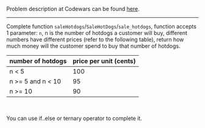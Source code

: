 Problem description at Codewars can be found
[here](https://www.codewars.com/kata/57202aefe8d6c514300001fd/train/python).

-------------

Complete function `saleHotdogs`/`SaleHotDogs`/`sale_hotdogs`, function accepts 1 parameter: `n`, n
is the number of hotdogs a customer will buy, different numbers have different prices (refer to the
following table), return how much money will the customer spend to buy that number of hotdogs.
<br>

|number of hotdogs  | price per unit (cents) |
| ----------------- | ---------------------- |
| n < 5	            | 100                    |
| n >= 5 and n < 10 | 95                     |
| n >= 10	        | 90                     |
<br>

You can use if..else or ternary operator to complete it.
